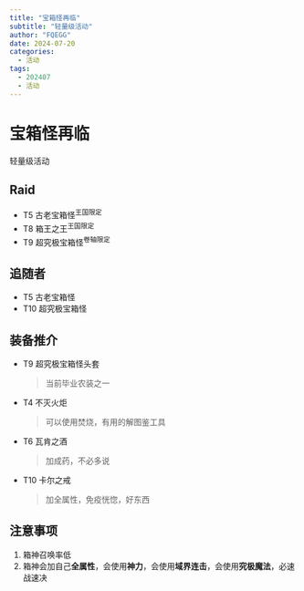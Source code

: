 ```yaml
---
title: "宝箱怪再临"
subtitle: "轻量级活动"
author: "FQEGG"
date: 2024-07-20
categories:
  - 活动
tags:
  - 202407
  - 活动
---
```


# 宝箱怪再临

轻量级活动

## Raid

- T5 古老宝箱怪<sup>王国限定</sup>
- T8 箱王之王<sup>王国限定</sup>
- T9 超究极宝箱怪<sup>卷轴限定</sup>

## 追随者

- T5 古老宝箱怪
- T10 超究极宝箱怪

## 装备推介

- T9 超究极宝箱怪头套
  > 当前毕业农装之一
- T4 不灭火炬
  > 可以使用焚烧，有用的解图鉴工具
- T6 瓦肯之酒
  > 加成药，不必多说
- T10 卡尔之戒
  > 加全属性，免疫恍惚，好东西

## 注意事项

1. 箱神召唤率低
2. 箱神会加自己**全属性**，会使用**神力**，会使用**域界连击**，会使用**究极魔法**，必速战速决
